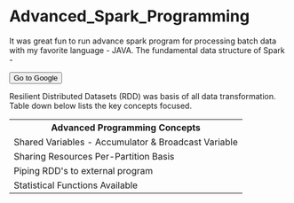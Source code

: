 # Advanced_Spark_Programming

It was great fun to run advance spark program for processing batch data with my favorite language - JAVA. The fundamental data structure of Spark - <form action="http://google.com">
    <input type="submit" value="Go to Google" />
</form>Resilient Distributed Datasets (RDD) was basis of all data transformation. Table down below lists the key concepts focused.

<table style="width:100%">
  <tr>
    <th>Advanced Programming Concepts</th>
  </tr>
  <tr>
    <td>Shared Variables - Accumulator & Broadcast Variable</td>
  </tr>
  <tr>
    <td>Sharing Resources Per-Partition Basis</td>
  </tr>
  <tr>
    <td>Piping RDD's to external program</td>
  </tr>
  <tr>
    <td>Statistical Functions Available</td>
  </tr>
</table>
